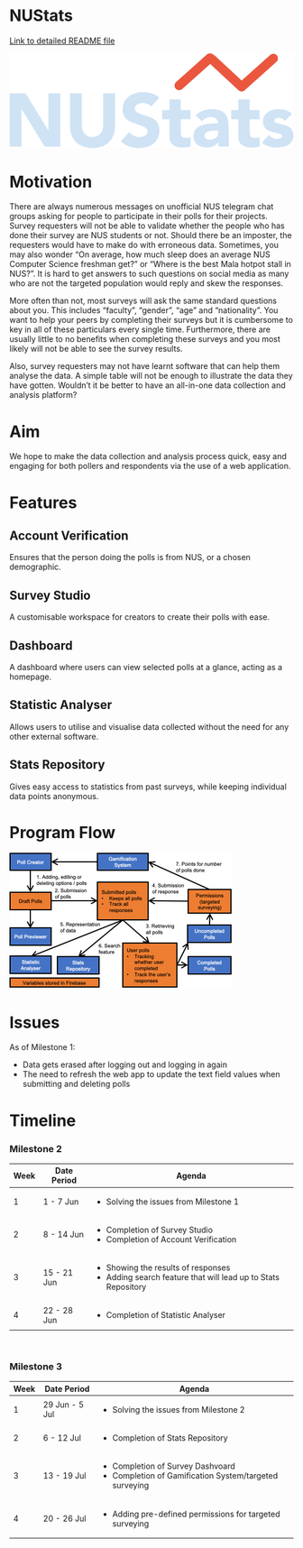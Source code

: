 # NUStats

<a href="https://drive.google.com/file/d/1IqatGDD48L9kQP54YiurZlCv4GjSoW3g/view?usp=sharing">Link to detailed README file</a>

![NUStats Logo](src/graphics/logo.png)

# Motivation

There are always numerous messages on unofficial NUS telegram chat groups asking for people
to participate in their polls for their projects. Survey requesters will not be able to validate
whether the people who has done their survey are NUS students or not. Should there be an
imposter, the requesters would have to make do with erroneous data. Sometimes, you may
also wonder “On average, how much sleep does an average NUS Computer Science freshman
get?” or “Where is the best Mala hotpot stall in NUS?”. It is hard to get answers to such questions
on social media as many who are not the targeted population would reply and skew the
responses.

More often than not, most surveys will ask the same standard questions about you. This
includes “faculty”, “gender”, “age” and “nationality”. You want to help your peers by completing
their surveys but it is cumbersome to key in all of these particulars every single time.
Furthermore, there are usually little to no benefits when completing these surveys and you
most likely will not be able to see the survey results.

Also, survey requesters may not have learnt software that can help them analyse the data. A
simple table will not be enough to illustrate the data they have gotten. Wouldn’t it be better
to have an all-in-one data collection and analysis platform?

# Aim

We hope to make the data collection and analysis process quick, easy and engaging for both pollers and respondents via the use of a web application.

# Features

## Account Verification

Ensures that the person doing the polls is from NUS, or a chosen demographic.

## Survey Studio

A customisable workspace for creators to create their polls with ease.

## Dashboard

A dashboard where users can view selected polls at a glance, acting as a homepage.

## Statistic Analyser

Allows users to utilise and visualise data collected without the need for any other external software.

## Stats Repository

Gives easy access to statistics from past surveys, while keeping individual data points anonymous.

# Program Flow

![Program Flow](src/graphics/program_flow.jpg)

# Issues

As of Milestone 1:

- Data gets erased after logging out and logging in again
- The need to refresh the web app to update the text field values when submitting and deleting polls

# Timeline

### Milestone 2

| Week | Date Period | Agenda                                                                                                                 |
| ---- | ----------- | ---------------------------------------------------------------------------------------------------------------------- |
| 1    | 1 - 7 Jun   | <ul><li>Solving the issues from Milestone 1</li></ul>                                                                  |
| 2    | 8 - 14 Jun  | <ul><li>Completion of Survey Studio</li><li>Completion of Account Verification</li></ul>                               |
| 3    | 15 - 21 Jun | <ul><li>Showing the results of responses</li><li>Adding search feature that will lead up to Stats Repository</li></ul> |
| 4    | 22 - 28 Jun | <ul><li>Completion of Statistic Analyser</li></ul>                                                                     |

</br>

### Milestone 3

| Week | Date Period    | Agenda                                                                                                        |
| ---- | -------------- | ------------------------------------------------------------------------------------------------------------- |
| 1    | 29 Jun - 5 Jul | <ul><li>Solving the issues from Milestone 2                                                                   |
| 2    | 6 - 12 Jul     | <ul><li>Completion of Stats Repository                                                                        |
| 3    | 13 - 19 Jul    | <ul><li>Completion of Survey Dashvoard</li><li>Completion of Gamification System/targeted surveying</li></ul> |
| 4    | 20 - 26 Jul    | <ul><li>Adding pre-defined permissions for targeted surveying</li></ul>                                       |
